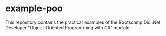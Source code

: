 # example-poo
This repository contains the practical examples of the Bootscamp Dio .Net Developer "Object-Oriented Programming with C#" module.
